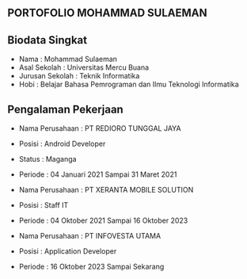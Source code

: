 ## PORTOFOLIO MOHAMMAD SULAEMAN
## Biodata Singkat
- Nama : Mohammad Sulaeman
- Asal Sekolah : Universitas Mercu Buana
- Jurusan Sekolah : Teknik Informatika
- Hobi : Belajar Bahasa Pemrograman dan Ilmu Teknologi Informatika
## Pengalaman Pekerjaan
- Nama Perusahaan : PT REDIORO TUNGGAL JAYA
- Posisi : Android Developer 
- Status : Maganga
- Periode : 04 Januari 2021 Sampai 31 Maret 2021

- Nama Perusahaan : PT XERANTA MOBILE SOLUTION
- Posisi : Staff IT
- Periode : 04 Oktober 2021 Sampai 16 Oktober 2023

- Nama Perusahaan : PT INFOVESTA UTAMA
- Posisi : Application Developer
- Periode : 16 Oktober 2023 Sampai Sekarang
